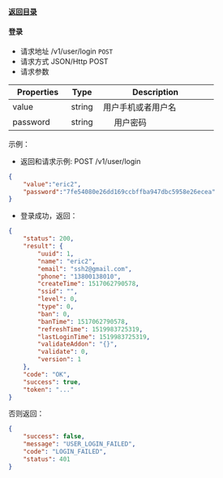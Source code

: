 #### [返回目录](README.md)
#### 登录

* 请求地址 /v1/user/login ```POST```
* 请求方式 JSON/Http POST
* 请求参数

| Properties     |  Type  | Description                         |
|----------------|--------|-------------------------------------|
| value          | string |  用户手机或者用户名  |
| password       | string |       用户密码                              |

示例：

* 返回和请求示例:
POST /v1/user/login
```json
{
	"value":"eric2",
	"password":"7fe54080e26dd169ccbffba947dbc5958e26ecea"
}
```

* 登录成功，返回：

```json
{
    "status": 200,
    "result": {
        "uuid": 1,
        "name": "eric2",
        "email": "ssh2@gmail.com",
        "phone": "13800138010",
        "createTime": 1517062790578,
        "ssid": "",
        "level": 0,
        "type": 0,
        "ban": 0,
        "banTime": 1517062790578,
        "refreshTime": 1519983725319,
        "lastLoginTime": 1519983725319,
        "validateAddon": "{}",
        "validate": 0,
        "version": 1
    },
    "code": "OK",
    "success": true,
    "token": "..."
}
```

否则返回：

```json
{
    "success": false,
    "message": "USER_LOGIN_FAILED",
    "code": "LOGIN_FAILED",
    "status": 401
}
```

